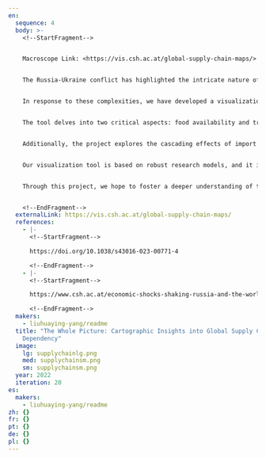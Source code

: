 ```yaml
---
en:
  sequence: 4
  body: >-
    <!--StartFragment-->


    Macroscope Link: <https://vis.csh.ac.at/global-supply-chain-maps/>


    The Russia-Ukraine conflict has highlighted the intricate nature of global supply chains, a complex network connecting nations and propagating disruptions to distant regions. Previous studies often concentrate on direct dependencies, neglecting indirect dependencies caused by the lack of essential inputs, making a comprehensive assessment of the global supply system challenging. 


    In response to these complexities, we have developed a visualization based on research at CSH that allows to explore different scenarios and provides a holistic view of both indirect and direct global effects of supply disruptions. 


    The tool delves into two critical aspects: food availability and trade sanctions. It demonstrates how localized production disruptions can have far-reaching implications, impacting trade relationships and the entire production chain. For instance, a shock to Ukrainian maize production not only affects maize availability but also leads to losses in pig or poultry meat due to a shortage of animal feed. This aspect of the visualization helps us fully appreciate the extent of potential losses when a specific product ceases production in a country. 


    Additionally, the project explores the cascading effects of import scarcity caused by trade sanctions. As primary and intermediary imports decline, domestic production is disrupted, and demand for goods in the affected country decreases. This creates a ripple effect, influencing global trade dynamics. 


    Our visualization tool is based on robust research models, and it is not only informative but also interactive, allowing users to explore the consequences of different scenarios involving global supply disruptions in a dynamic and engaging manner. By going beyond traditional representations, it engages viewers and connects them to the underlying data. 


    Through this project, we hope to foster a deeper understanding of the intricacies of supply chains and their vulnerabilities. As the world continues to face unpredictable challenges, this visualization stands as a powerful resource for gaining insights into the dynamics of the global economy and potential vulnerabilities of supply networks for policymakers and businesses alike.


    <!--EndFragment-->
  externalLink: https://vis.csh.ac.at/global-supply-chain-maps/
  references:
    - |-
      <!--StartFragment-->

      https://doi.org/10.1038/s43016-023-00771-4

      <!--EndFragment-->
    - |-
      <!--StartFragment-->

      https://www.csh.ac.at/economic-shocks-shaking-russia-and-the-world/

      <!--EndFragment-->
  makers:
    - liuhuaying-yang/readme
  title: "The Whole Picture: Cartographic Insights into Global Supply Chain
    Dependency"
  image:
    lg: supplychainlg.png
    med: supplychainsm.png
    sm: supplychainsm.png
  year: 2022
  iteration: 20
es:
  makers:
    - liuhuaying-yang/readme
zh: {}
fr: {}
pt: {}
de: {}
pl: {}
---
```

